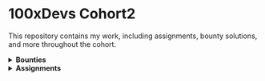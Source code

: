 # 100xDevs Cohort2

This repository contains my work, including assignments, bounty solutions, and more throughout the cohort.

<details>
<summary><strong>Bounties</strong></summary>

### Bounty 1

-   [Seekbar Segments](https://github.com/piyusharmap/100xDevs/tree/master/VideoJS%20Widevine)
    -   **Description**: Define an array of segments and divide the seekbar into those segments. Define a function that allows the user to scroll to the start of a specific segment.

</details>

<details>
<summary><strong>Assignments</strong></summary>
</details>

